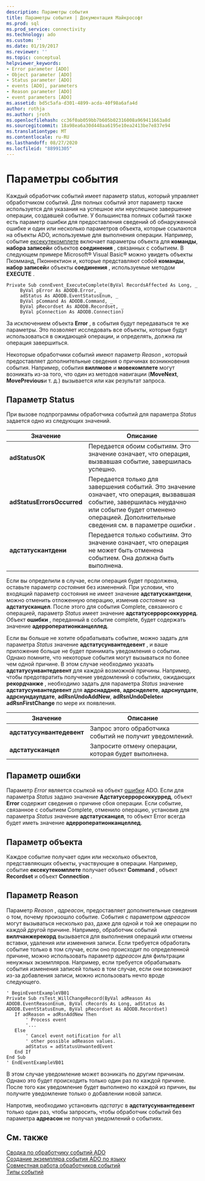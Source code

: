 ```yaml
---
description: Параметры события
title: Параметры события | Документация Майкрософт
ms.prod: sql
ms.prod_service: connectivity
ms.technology: ado
ms.custom: ''
ms.date: 01/19/2017
ms.reviewer: ''
ms.topic: conceptual
helpviewer_keywords:
- Error parameter [ADO]
- Object parameter [ADO]
- Status parameter [ADO]
- events [ADO], parameters
- Reason parameter [ADO]
- event parameters [ADO]
ms.assetid: bd5c5afa-d301-4899-acda-40f98a6afa4d
author: rothja
ms.author: jroth
ms.openlocfilehash: cc36f0ab059bb7b605b02316008a969411663a8d
ms.sourcegitcommit: 18a98ea6a30d448aa6195e10ea2413be7e837e94
ms.translationtype: MT
ms.contentlocale: ru-RU
ms.lasthandoff: 08/27/2020
ms.locfileid: "88991305"
---
```

# <a name="event-parameters"></a>Параметры события
Каждый обработчик событий имеет параметр status, который управляет обработчиком событий. Для полных событий этот параметр также используется для указания на успешное или неуспешное завершение операции, создавшей событие. У большинства полных событий также есть параметр ошибки для предоставления сведений об обнаруженной ошибке и один или несколько параметров объекта, которые ссылаются на объекты ADO, используемые для выполнения операции. Например, событие [ексекутекомплете](../../reference/ado-api/executecomplete-event-ado.md) включает параметры объекта для **команды**, **набора записей**и объектов **соединения** , связанных с событием. В следующем примере Microsoft® Visual Basic® можно увидеть объекты Пкомманд, Пконнектион и, которые представляют собой **команды**, **набор записей**и объекты **соединения** , используемые методом **EXECUTE** .  
  
```  
Private Sub connEvent_ExecuteComplete(ByVal RecordsAffected As Long, _  
     ByVal pError As ADODB.Error, _  
     adStatus As ADODB.EventStatusEnum, _  
     ByVal pCommand As ADODB.Command, _  
     ByVal pRecordset As ADODB.Recordset, _  
     ByVal pConnection As ADODB.Connection)  
```  
  
 За исключением объекта **Error** , в события будут передаваться те же параметры. Это позволяет исследовать все объекты, которые будут использоваться в ожидающей операции, и определять, должна ли операция завершиться.  
  
 Некоторые обработчики событий имеют параметр *Reason* , который предоставляет дополнительные сведения о причинах возникновения события. Например, события **виллмове** и **мовекомплете** могут возникать из-за того, что один из методов навигации (**MoveNext**, **MovePrevious**и т. д.) вызывается или как результат запроса.  
  
## <a name="status-parameter"></a>Параметр Status  
 При вызове подпрограммы обработчика событий для параметра *Status* задается одно из следующих значений.  
  
|Значение|Описание|  
|-----------|-----------------|  
|**adStatusOK**|Передается обоим событиям. Это значение означает, что операция, вызвавшая событие, завершилась успешно.|  
|**adStatusErrorsOccurred**|Передается только для завершения событий. Это значение означает, что операция, вызвавшая событие, завершилась неудачно или событие будет отменено операцией. Дополнительные сведения см. в параметре *ошибки* .|  
|**адстатускантдени**|Передается только событиям. Это значение означает, что операция не может быть отменена событием. Она должна быть выполнена.|  
  
 Если вы определили в случае, если операция будет продолжена, оставьте параметр *состояния* без изменений. При условии, что входящий параметр состояния не имеет значение **адстатускантдени**, можно отменить отложенную операцию, изменив *состояние* на **адстатусканцел**. После этого для события Complete, связанного с операцией, параметр *Status* имеет значение **адстатусеррорсоккурред**. Объект **ошибки** , переданный в событие complete, будет содержать значение **адерроператионканцеллед**.  
  
 Если вы больше не хотите обрабатывать событие, можно задать для параметра *Status* значение **адстатусунвантедевент** , и ваше приложение больше не будет принимать уведомления о событии. Однако помните, что некоторые события могут вызываться по более чем одной причине. В этом случае необходимо указать **адстатусунвантедевент** для каждой возможной причины. Например, чтобы предотвратить получение уведомлений о событиях, ожидающих **рекордчанже** , необходимо задать для параметра *Status* значение **адстатусунвантедевент** для **адрснадднев**, **адрснделете**, **адрснупдате**, **адрснундаупдате**, **adRsnUndoAddNew**, **adRsnUndoDelete**и **adRsnFirstChange** по мере их появления.  
  
|Значение|Описание|  
|-----------|-----------------|  
|**адстатусунвантедевент**|Запрос этого обработчика событий не получит уведомлений.|  
|**адстатусканцел**|Запросите отмену операции, которая будет выполнена.|  
  
## <a name="error-parameter"></a>Параметр ошибки  
 Параметр *Error* является ссылкой на объект [ошибки](../../reference/ado-api/error-object.md) ADO. Если для параметра *Status* задано значение **Адстатусеррорсоккурред**, объект **Error** содержит сведения о причине сбоя операции. Если событие, связанное с событием Complete, отменило операцию, установив для параметра *Status* значение **адстатусканцел**, то объект Error всегда будет иметь значение **адерроператионканцеллед**.  
  
## <a name="object-parameter"></a>Параметр объекта  
 Каждое событие получает один или несколько объектов, представляющих объекты, участвующие в операции. Например, событие **ексекутекомплете** получает объект **Command** , объект **Recordset** и объект **Connection** .  
  
## <a name="reason-parameter"></a>Параметр Reason  
 Параметр *Reason* , *адреасон*, предоставляет дополнительные сведения о том, почему произошло событие. События с параметром *адреасон* могут вызываться несколько раз, даже для одной и той же операции по каждой другой причине. Например, обработчик событий **виллчанжерекорд** вызывается для выполнения операций или отмены вставки, удаления или изменения записи. Если требуется обработать событие только в том случае, если оно происходит по определенной причине, можно использовать параметр *адреасон* для фильтрации ненужных экземпляров. Например, если требуется обрабатывать события изменения записей только в том случае, если они возникают из-за добавления записи, можно использовать нечто вроде следующего.  
  
```  
' BeginEventExampleVB01  
Private Sub rsTest_WillChangeRecord(ByVal adReason As ADODB.EventReasonEnum, ByVal cRecords As Long, adStatus As ADODB.EventStatusEnum, ByVal pRecordset As ADODB.Recordset)  
   If adReason = adRsnAddNew Then  
       ' Process event  
       '...  
   Else  
       ' Cancel event notification for all  
       ' other possible adReason values.  
       adStatus = adStatusUnwantedEvent  
   End If  
End Sub  
' EndEventExampleVB01  
```  
  
 В этом случае уведомление может возникать по другим причинам. Однако это будет происходить только один раз по каждой причине. После того как уведомление будет выполнено по каждой из причин, вы получите уведомление только о добавлении новой записи.  
  
 Напротив, необходимо установить *адстатус* в **адстатусунвантедевент** только один раз, чтобы запросить, чтобы обработчик событий без параметра **адреасон** не получал уведомлений о событиях.  
  
## <a name="see-also"></a>См. также  
 [Сводка по обработчику событий ADO](./ado-event-handler-summary.md)   
 [Создание экземпляра события ADO по языку](./ado-event-instantiation-by-language.md)   
 [Совместная работа обработчиков событий](./how-event-handlers-work-together.md)   
 [Типы событий](./types-of-events.md)